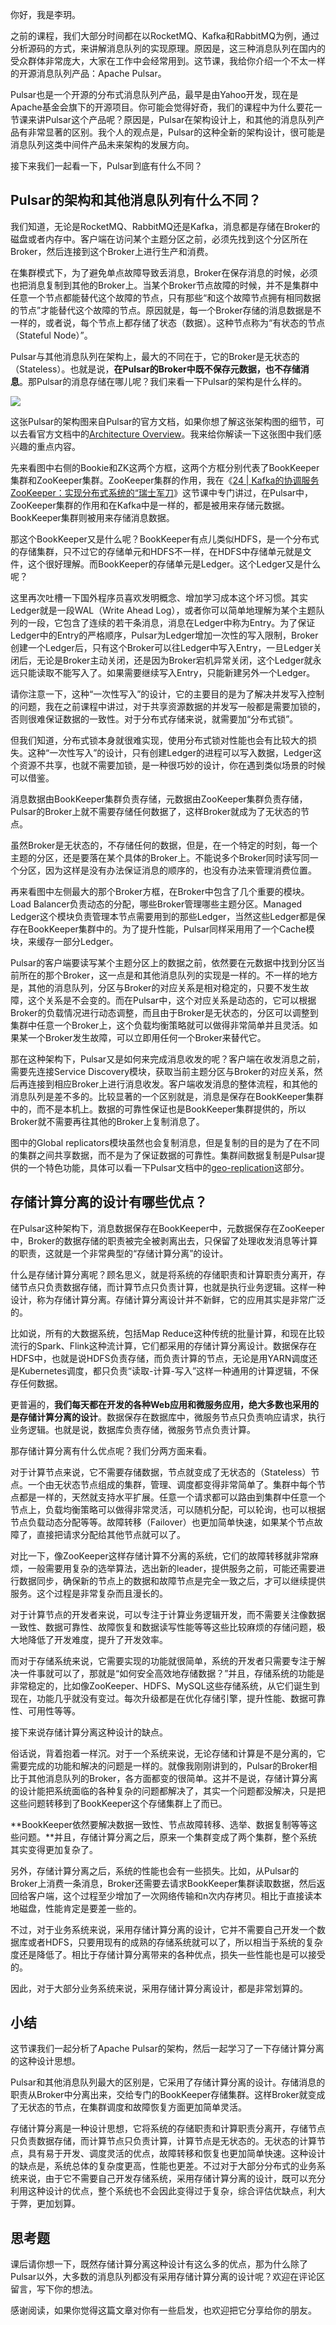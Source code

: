 你好，我是李玥。

之前的课程，我们大部分时间都在以RocketMQ、Kafka和RabbitMQ为例，通过分析源码的方式，来讲解消息队列的实现原理。原因是，这三种消息队列在国内的受众群体非常庞大，大家在工作中会经常用到。这节课，我给你介绍一个不太一样的开源消息队列产品：Apache Pulsar。

Pulsar也是一个开源的分布式消息队列产品，最早是由Yahoo开发，现在是Apache基金会旗下的开源项目。你可能会觉得好奇，我们的课程中为什么要花一节课来讲Pulsar这个产品呢？原因是，Pulsar在架构设计上，和其他的消息队列产品有非常显著的区别。我个人的观点是，Pulsar的这种全新的架构设计，很可能是消息队列这类中间件产品未来架构的发展方向。

接下来我们一起看一下，Pulsar到底有什么不同？

## Pulsar的架构和其他消息队列有什么不同？

我们知道，无论是RocketMQ、RabbitMQ还是Kafka，消息都是存储在Broker的磁盘或者内存中。客户端在访问某个主题分区之前，必须先找到这个分区所在Broker，然后连接到这个Broker上进行生产和消费。

在集群模式下，为了避免单点故障导致丢消息，Broker在保存消息的时候，必须也把消息复制到其他的Broker上。当某个Broker节点故障的时候，并不是集群中任意一个节点都能替代这个故障的节点，只有那些“和这个故障节点拥有相同数据的节点”才能替代这个故障的节点。原因就是，每一个Broker存储的消息数据是不一样的，或者说，每个节点上都存储了状态（数据）。这种节点称为“有状态的节点（Stateful Node）”。

<!-- [[[read_end]]] -->

Pulsar与其他消息队列在架构上，最大的不同在于，它的Broker是无状态的（Stateless）。也就是说，**在Pulsar的Broker中既不保存元数据，也不存储消息**。那Pulsar的消息存储在哪儿呢？我们来看一下Pulsar的架构是什么样的。

![](https://static001.geekbang.org/resource/image/c6/39/c6d87dbd3ef911f3581b8e51681d3339.png)

这张Pulsar的架构图来自Pulsar的官方文档，如果你想了解这张架构图的细节，可以去看官方文档中的[Architecture Overview](https://pulsar.apache.org/docs/en/concepts-architecture-overview/)。我来给你解读一下这张图中我们感兴趣的重点内容。

先来看图中右侧的Bookie和ZK这两个方框，这两个方框分别代表了BookKeeper集群和ZooKeeper集群。ZooKeeper集群的作用，我在《[24 | Kafka的协调服务ZooKeeper：实现分布式系统的“瑞士军刀](https://time.geekbang.org/column/article/137655)》这节课中专门讲过，在Pulsar中，ZooKeeper集群的作用和在Kafka中是一样的，都是被用来存储元数据。BookKeeper集群则被用来存储消息数据。

那这个BookKeeper又是什么呢？BookKeeper有点儿类似HDFS，是一个分布式的存储集群，只不过它的存储单元和HDFS不一样，在HDFS中存储单元就是文件，这个很好理解。而BookKeeper的存储单元是Ledger。这个Ledger又是什么呢？

这里再次吐槽一下国外程序员喜欢发明概念、增加学习成本这个坏习惯。其实Ledger就是一段WAL（Write Ahead Log），或者你可以简单地理解为某个主题队列的一段，它包含了连续的若干条消息，消息在Ledger中称为Entry。为了保证Ledger中的Entry的严格顺序，Pulsar为Ledger增加一次性的写入限制，Broker创建一个Ledger后，只有这个Broker可以往Ledger中写入Entry，一旦Ledger关闭后，无论是Broker主动关闭，还是因为Broker宕机异常关闭，这个Ledger就永远只能读取不能写入了。如果需要继续写入Entry，只能新建另外一个Ledger。

请你注意一下，这种“一次性写入”的设计，它的主要目的是为了解决并发写入控制的问题，我在之前课程中讲过，对于共享资源数据的并发写一般都是需要加锁的，否则很难保证数据的一致性。对于分布式存储来说，就需要加“分布式锁”。

但我们知道，分布式锁本身就很难实现，使用分布式锁对性能也会有比较大的损失。这种“一次性写入”的设计，只有创建Ledger的进程可以写入数据，Ledger这个资源不共享，也就不需要加锁，是一种很巧妙的设计，你在遇到类似场景的时候可以借鉴。

消息数据由BookKeeper集群负责存储，元数据由ZooKeeper集群负责存储，Pulsar的Broker上就不需要存储任何数据了，这样Broker就成为了无状态的节点。

虽然Broker是无状态的，不存储任何的数据，但是，在一个特定的时刻，每一个主题的分区，还是要落在某个具体的Broker上。不能说多个Broker同时读写同一个分区，因为这样是没有办法保证消息的顺序的，也没有办法来管理消费位置。

再来看图中左侧最大的那个Broker方框，在Broker中包含了几个重要的模块。Load Balancer负责动态的分配，哪些Broker管理哪些主题分区。Managed Ledger这个模块负责管理本节点需要用到的那些Ledger，当然这些Ledger都是保存在BookKeeper集群中的。为了提升性能，Pulsar同样采用用了一个Cache模块，来缓存一部分Ledger。

Pulsar的客户端要读写某个主题分区上的数据之前，依然要在元数据中找到分区当前所在的那个Broker，这一点是和其他消息队列的实现是一样的。不一样的地方是，其他的消息队列，分区与Broker的对应关系是相对稳定的，只要不发生故障，这个关系是不会变的。而在Pulsar中，这个对应关系是动态的，它可以根据Broker的负载情况进行动态调整，而且由于Broker是无状态的，分区可以调整到集群中任意一个Broker上，这个负载均衡策略就可以做得非常简单并且灵活。如果某一个Broker发生故障，可以立即用任何一个Broker来替代它。

那在这种架构下，Pulsar又是如何来完成消息收发的呢？客户端在收发消息之前，需要先连接Service Discovery模块，获取当前主题分区与Broker的对应关系，然后再连接到相应Broker上进行消息收发。客户端收发消息的整体流程，和其他的消息队列是差不多的。比较显著的一个区别就是，消息是保存在BookKeeper集群中的，而不是本机上。数据的可靠性保证也是BookKeeper集群提供的，所以Broker就不需要再往其他的Broker上复制消息了。

图中的Global replicators模块虽然也会复制消息，但是复制的目的是为了在不同的集群之间共享数据，而不是为了保证数据的可靠性。集群间数据复制是Pulsar提供的一个特色功能，具体可以看一下Pulsar文档中的[geo-replication](https://pulsar.apache.org/docs/en/administration-geo/)这部分。

## 存储计算分离的设计有哪些优点？

在Pulsar这种架构下，消息数据保存在BookKeeper中，元数据保存在ZooKeeper中，Broker的数据存储的职责被完全被剥离出去，只保留了处理收发消息等计算的职责，这就是一个非常典型的“存储计算分离”的设计。

什么是存储计算分离呢？顾名思义，就是将系统的存储职责和计算职责分离开，存储节点只负责数据存储，而计算节点只负责计算，也就是执行业务逻辑。这样一种设计，称为存储计算分离。存储计算分离设计并不新鲜，它的应用其实是非常广泛的。

比如说，所有的大数据系统，包括Map Reduce这种传统的批量计算，和现在比较流行的Spark、Flink这种流计算，它们都采用的存储计算分离设计。数据保存在HDFS中，也就是说HDFS负责存储，而负责计算的节点，无论是用YARN调度还是Kubernetes调度，都只负责“读取-计算-写入”这样一种通用的计算逻辑，不保存任何数据。

更普遍的，**我们每天都在开发的各种Web应用和微服务应用，绝大多数也采用的是存储计算分离的设计**。数据保存在数据库中，微服务节点只负责响应请求，执行业务逻辑。也就是说，数据库负责存储，微服务节点负责计算。

那存储计算分离有什么优点呢？我们分两方面来看。

对于计算节点来说，它不需要存储数据，节点就变成了无状态的（Stateless）节点。一个由无状态节点组成的集群，管理、调度都变得非常简单了。集群中每个节点都是一样的，天然就支持水平扩展。任意一个请求都可以路由到集群中任意一个节点上，负载均衡策略可以做得非常灵活，可以随机分配，可以轮询，也可以根据节点负载动态分配等等。故障转移（Failover）也更加简单快速，如果某个节点故障了，直接把请求分配给其他节点就可以了。

对比一下，像ZooKeeper这样存储计算不分离的系统，它们的故障转移就非常麻烦，一般需要用复杂的选举算法，选出新的leader，提供服务之前，可能还需要进行数据同步，确保新的节点上的数据和故障节点是完全一致之后，才可以继续提供服务。这个过程是非常复杂而且漫长的。

对于计算节点的开发者来说，可以专注于计算业务逻辑开发，而不需要关注像数据一致性、数据可靠性、故障恢复和数据读写性能等等这些比较麻烦的存储问题，极大地降低了开发难度，提升了开发效率。

而对于存储系统来说，它需要实现的功能就很简单，系统的开发者只需要专注于解决一件事就可以了，那就是“如何安全高效地存储数据？”并且，存储系统的功能是非常稳定的，比如像ZooKeeper、HDFS、MySQL这些存储系统，从它们诞生到现在，功能几乎就没有变过。每次升级都是在优化存储引擎，提升性能、数据可靠性、可用性等等。

接下来说存储计算分离这种设计的缺点。

俗话说，背着抱着一样沉。对于一个系统来说，无论存储和计算是不是分离的，它需要完成的功能和解决的问题是一样的。就像我刚刚讲到的，Pulsar的Broker相比于其他消息队列的Broker，各方面都变的很简单。这并不是说，存储计算分离的设计能把系统面临的各种复杂的问题都解决了，其实一个问题都没解决，只是把这些问题转移到了BookKeeper这个存储集群上了而已。

**BookKeeper依然要解决数据一致性、节点故障转移、选举、数据复制等等这些问题。**并且，存储计算分离之后，原来一个集群变成了两个集群，整个系统其实变得更加复杂了。

另外，存储计算分离之后，系统的性能也会有一些损失。比如，从Pulsar的Broker上消费一条消息，Broker还需要去请求BookKeeper集群读取数据，然后返回给客户端，这个过程至少增加了一次网络传输和n次内存拷贝。相比于直接读本地磁盘，性能肯定是要差一些的。

不过，对于业务系统来说，采用存储计算分离的设计，它并不需要自己开发一个数据库或者HDFS，只要用现有的成熟的存储系统就可以了，所以相当于系统的复杂度还是降低了。相比于存储计算分离带来的各种优点，损失一些性能也是可以接受的。

因此，对于大部分业务系统来说，采用存储计算分离设计，都是非常划算的。

## 小结

这节课我们一起分析了Apache Pulsar的架构，然后一起学习了一下存储计算分离的这种设计思想。

Pulsar和其他消息队列最大的区别是，它采用了存储计算分离的设计。存储消息的职责从Broker中分离出来，交给专门的BookKeeper存储集群。这样Broker就变成了无状态的节点，在集群调度和故障恢复方面更加简单灵活。

存储计算分离是一种设计思想，它将系统的存储职责和计算职责分离开，存储节点只负责数据存储，而计算节点只负责计算，计算节点是无状态的。无状态的计算节点，具有易于开发、调度灵活的优点，故障转移和恢复也更加简单快速。这种设计的缺点是，系统总体的复杂度更高，性能也更差。不过对于大部分分布式的业务系统来说，由于它不需要自己开发存储系统，采用存储计算分离的设计，既可以充分利用这种设计的优点，整个系统也不会因此变得过于复杂，综合评估优缺点，利大于弊，更加划算。

## 思考题

课后请你想一下，既然存储计算分离这种设计有这么多的优点，那为什么除了Pulsar以外，大多数的消息队列都没有采用存储计算分离的设计呢？欢迎在评论区留言，写下你的想法。

感谢阅读，如果你觉得这篇文章对你有一些启发，也欢迎把它分享给你的朋友。